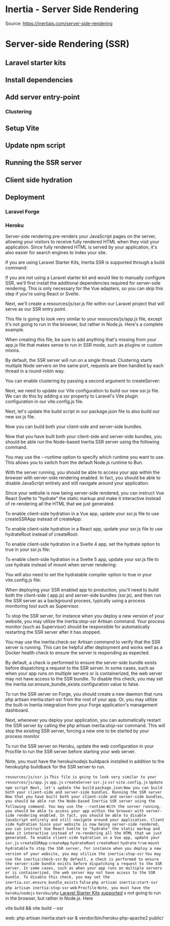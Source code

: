 # Inertia - Server Side Rendering

Source: https://inertiajs.com/server-side-rendering

# Server-side Rendering (SSR)

## Laravel starter kits

## Install dependencies

## Add server entry-point

### Clustering

## Setup Vite

## Update npm script

## Running the SSR server

## Client side hydration

## Deployment

### Laravel Forge

### Heroku

Server-side rendering pre-renders your JavaScript pages on the server, allowing your visitors to receive fully rendered HTML when they visit your application. Since fully rendered HTML is served by your application, it's also easier for search engines to index your site.

If you are using Laravel Starter Kits, Inertia SSR is supported through a build command:

If you are not using a Laravel starter kit and would like to manually configure SSR, we'll first install the additional dependencies required for server-side rendering. This is only necessary for the Vue adapters, so you can skip this step if you're using React or Svelte.

Next, we'll create a resources/js/ssr.js file within our Laravel project that will serve as our SSR entry point.

This file is going to look very similar to your resources/js/app.js file, except it's not going to run in the browser, but rather in Node.js. Here's a complete example.

When creating this file, be sure to add anything that's missing from your app.js file that makes sense to run in SSR mode, such as plugins or custom mixins.

By default, the SSR server will run on a single thread. Clustering starts multiple Node servers on the same port, requests are then handled by each thread in a round-robin way.

You can enable clustering by passing a second argument to createServer:

Next, we need to update our Vite configuration to build our new ssr.js file. We can do this by adding a ssr property to Laravel's Vite plugin configuration in our vite.config.js file.

Next, let's update the build script in our package.json file to also build our new ssr.js file.

Now you can build both your client-side and server-side bundles.

Now that you have built both your client-side and server-side bundles, you should be able run the Node-based Inertia SSR server using the following command.

You may use the --runtime option to specify which runtime you want to use. This allows you to switch from the default Node.js runtime to Bun.

With the server running, you should be able to access your app within the browser with server-side rendering enabled. In fact, you should be able to disable JavaScript entirely and still navigate around your application.

Since your website is now being server-side rendered, you can instruct Vue React Svelte to "hydrate" the static markup and make it interactive instead of re-rendering all the HTML that we just generated.

To enable client-side hydration in a Vue app, update your ssr.js file to use createSSRApp instead of createApp:

To enable client-side hydration in a React app, update your ssr.js file to use hydrateRoot instead of createRoot:

To enable client-side hydration in a Svelte 4 app, set the hydrate option to true in your ssr.js file:

To enable client-side hydration in a Svelte 5 app, update your ssr.js file to use hydrate instead of mount when server rendering:

You will also need to set the hydratable compiler option to true in your vite.config.js file:

When deploying your SSR enabled app to production, you'll need to build both the client-side ( app.js) and server-side bundles (ssr.js), and then run the SSR server as a background process, typically using a process monitoring tool such as Supervisor.

To stop the SSR server, for instance when you deploy a new version of your website, you may utilize the inertia:stop-ssr Artisan command. Your process monitor (such as Supervisor) should be responsible for automatically restarting the SSR server after it has stopped.

You may use the inertia:check-ssr Artisan command to verify that the SSR server is running. This can be helpful after deployment and works well as a Docker health check to ensure the server is responding as expected.

By default, a check is performed to ensure the server-side bundle exists before dispatching a request to the SSR server. In some cases, such as when your app runs on multiple servers or is containerized, the web server may not have access to the SSR bundle. To disable this check, you may set the inertia.ssr.ensure_bundle_exists configuration value to false.

To run the SSR server on Forge, you should create a new daemon that runs php artisan inertia:start-ssr from the root of your app. Or, you may utilize the built-in Inertia integration from your Forge application's management dashboard.

Next, whenever you deploy your application, you can automatically restart the SSR server by calling the php artisan inertia:stop-ssr command. This will stop the existing SSR server, forcing a new one to be started by your process monitor.

To run the SSR server on Heroku, update the web configuration in your Procfile to run the SSR server before starting your web server.

Note, you must have the heroku/nodejs buildpack installed in addition to the heroku/php buildback for the SSR server to run.

`resources/js/ssr.js`
`This file is going to look very similar to your resources/js/app.js`
`app.js`
`createServer`
`ssr.js`
`ssr`
`vite.config.js`
`Update npm script Next, let's update the build`
`package.json`
`Now you can build both your client-side and server-side bundles. Running the SSR server Now that you have built both your client-side and server-side bundles, you should be able run the Node-based Inertia SSR server using the following command. You may use the --runtime`
`With the server running, you should be able to access your app within the browser with server-side rendering enabled. In fact, you should be able to disable JavaScript entirely and still navigate around your application. Client side hydration Since your website is now being server-side rendered, you can instruct Vue React Svelte to "hydrate" the static markup and make it interactive instead of re-rendering all the HTML that we just generated. To enable client-side hydration in a Vue app, update your ssr.js`
`createSSRApp`
`createApp`
`hydrateRoot`
`createRoot`
`hydrate`
`true`
`mount`
`hydratable`
`To stop the SSR server, for instance when you deploy a new version of your website, you may utilize the inertia:stop-ssr`
`You may use the inertia:check-ssr`
`By default, a check is performed to ensure the server-side bundle exists before dispatching a request to the SSR server. In some cases, such as when your app runs on multiple servers or is containerized, the web server may not have access to the SSR bundle. To disable this check, you may set the inertia.ssr.ensure_bundle_exists`
`false`
`php artisan inertia:start-ssr`
`php artisan inertia:stop-ssr`
`web`
`Procfile`
`Note, you must have the heroku/nodejs`
`heroku/php`
[Laravel Starter Kits](https://laravel.com/docs/starter-kits)
[supported](https://laravel.com/docs/starter-kits#inertia-ssr)
s not going to
        run in the browser, but rather in Node.js. Here

vite build && vite build --ssr

web: php artisan inertia:start-ssr & vendor/bin/heroku-php-apache2 public/

